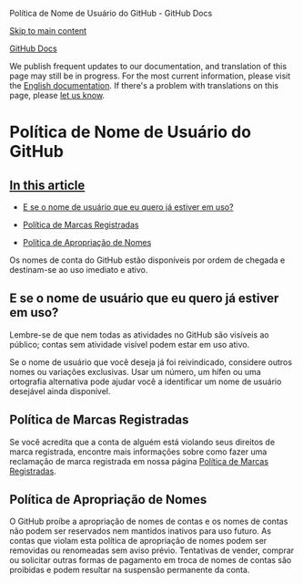 Política de Nome de Usuário do GitHub - GitHub Docs

[Skip to main content](#main-content)

[](/pt)[GitHub Docs](/pt)

We publish frequent updates to our documentation, and translation of this page may still be in progress. For the most current information, please visit the [English documentation](/en). If there's a problem with translations on this page, please [let us know](https://github.com/contact?form[subject]=translation%20issue%20on%20docs.github.com&form[comments]=).

Política de Nome de Usuário do GitHub
==========

[In this article](/site-policy/other-site-policies/github-username-policy#in-this-article)
----------

* [E se o nome de usuário que eu quero já estiver em uso?](#what-if-the-username-i-want-is-already-taken)

* [Política de Marcas Registradas](#trademark-policy)

* [Política de Apropriação de Nomes](#name-squatting-policy)

Os nomes de conta do GitHub estão disponíveis por ordem de chegada e destinam-se ao uso imediato e ativo.

[](#what-if-the-username-i-want-is-already-taken)E se o nome de usuário que eu quero já estiver em uso?
----------

Lembre-se de que nem todas as atividades no GitHub são visíveis ao público; contas sem atividade visível podem estar em uso ativo.

Se o nome de usuário que você deseja já foi reivindicado, considere outros nomes ou variações exclusivas. Usar um número, um hífen ou uma ortografia alternativa pode ajudar você a identificar um nome de usuário desejável ainda disponível.

[](#trademark-policy)Política de Marcas Registradas
----------

Se você acredita que a conta de alguém está violando seus direitos de marca registrada, encontre mais informações sobre como fazer uma reclamação de marca registrada em nossa página [Política de Marcas Registradas](/pt/articles/github-trademark-policy).

[](#name-squatting-policy)Política de Apropriação de Nomes
----------

O GitHub proíbe a apropriação de nomes de contas e os nomes de contas não podem ser reservados nem mantidos inativos para uso futuro. As contas que violam esta política de apropriação de nomes podem ser removidas ou renomeadas sem aviso prévio. Tentativas de vender, comprar ou solicitar outras formas de pagamento em troca de nomes de contas são proibidas e podem resultar na suspensão permanente da conta.
